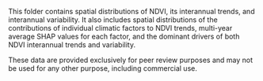 
This folder contains spatial distributions of NDVI, its interannual trends, and interannual variability. It also includes spatial distributions of the contributions of individual climatic factors to NDVI trends, 
multi-year average SHAP values for each factor, and the dominant drivers of both NDVI interannual trends and variability.

These data are provided exclusively for peer review purposes and may not be used for any other purpose, including commercial use.
